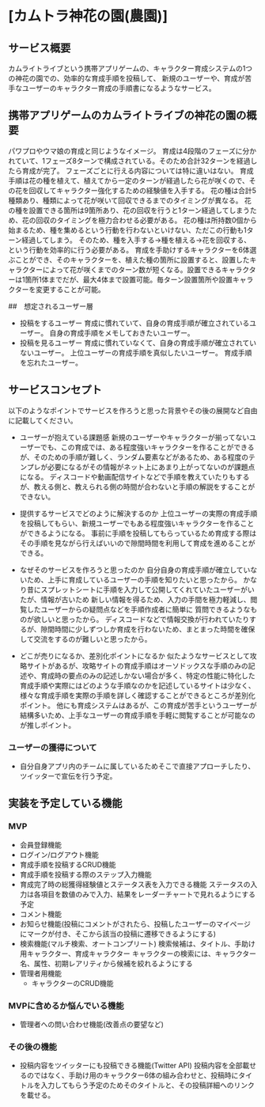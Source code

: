 # [カムトラ神花の園(農園)]

## サービス概要
カムライトライブという携帯アプリゲームの、キャラクター育成システムの1つの神花の園での、効率的な育成手順を投稿して、
新規のユーザーや、育成が苦手なユーザーのキャラクター育成の手順書になるようなサービス。

## 携帯アプリゲームのカムライトライブの神花の園の概要
パワプロやウマ娘の育成と同じようなイメージ。
育成は4段階のフェーズに分かれていて、1フェーズ8ターンで構成されている。そのため合計32ターンを経過したら育成が完了。
フェーズごとに行える内容については特に違いはない。
育成手順は花の種を植えて、植えてから一定のターンが経過したら花が咲くので、その花を回収してキャラクター強化するための経験値を入手する。
花の種は合計5種類あり、種類によって花が咲いて回収できるまでのタイミングが異なる。
花の種を設置できる箇所は9箇所あり、花の回収を行うと1ターン経過してしまうため、花の回収のタイミングを極力合わせる必要がある。
花の種は所持数0個から始まるため、種を集めるという行動を行わないといけない、ただこの行動も1ターン経過してしまう。
そのため、種を入手する→種を植える→花を回収する、という行動を効率的に行う必要がある。
育成を手助けするキャラクターを6体選ぶことができ、そのキャラクターを、植えた種の箇所に設置すると、設置したキャラクターによって花が咲くまでのターン数が短くなる。設置できるキャラクターは1箇所1体までだが、最大4体まで設置可能。毎ターン設置箇所や設置キャラクターを変更することが可能。

##　想定されるユーザー層
* 投稿をするユーザー
育成に慣れていて、自身の育成手順が確立されているユーザー。
自身の育成手順をメモしておきたいユーザー。
* 投稿を見るユーザー
育成に慣れていなくて、自身の育成手順が確立されていないユーザー。
上位ユーザーの育成手順を真似したいユーザー。
育成手順を忘れたユーザー。

## サービスコンセプト
以下のようなポイントでサービスを作ろうと思った背景やその後の展開など自由に記載してください。
* ユーザーが抱えている課題感
新規のユーザーやキャラクターが揃ってないユーザーでも、この育成では、ある程度強いキャラクターを作ることができるが、そのための手順が難しく、ランダム要素などがあるため、ある程度のテンプレが必要になるがその情報がネット上にあまり上がってないのが課題点になる。
ディスコードや動画配信サイトなどで手順を教えていたりもするが、教える側と、教えられる側の時間が合わないと手順の解説をすることができない。

* 提供するサービスでどのように解決するのか
上位ユーザーの実際の育成手順を投稿してもらい、新規ユーザーでもある程度強いキャラクターを作ることができるようになる。
事前に手順を投稿してもらっているため育成する際はその手順を見ながら行えばいいので隙間時間を利用して育成を進めることができる。

* なぜそのサービスを作ろうと思ったのか
自分自身の育成手順が確立していないため、上手に育成しているユーザーの手順を知りたいと思ったから。
かなり昔にスプレットシートに手順を入力して公開してくれていたユーザーがいたが、情報が古いため
新しい情報を得るため、入力の手間を極力軽減し、閲覧したユーザーからの疑問点などを手順作成者に簡単に
質問できるようなものが欲しいと思ったから。
ディスコードなどで情報交換が行われていたりするが、隙間時間に少しずつしか育成を行わないため、まとまった時間を確保して交流をするのが難しいと思ったから。

* どこが売りになるか、差別化ポイントになるか
似たようなサービスとして攻略サイトがあるが、攻略サイトの育成手順はオーソドックスな手順のみの記述や、育成時の要点のみの記述しかない場合が多く、特定の性能に特化した育成手順や実際にはどのような手順なのかを記述しているサイトは少なく、様々な育成手順を実際の手順を詳しく確認することができるところが差別化ポイント。
他にも育成システムはあるが、この育成が苦手というユーザーが結構多いため、上手なユーザーの育成手順を手軽に閲覧することが可能なのが推しポイント。

### ユーザーの獲得について
* 自分自身アプリ内のチームに属しているためそこで直接アプローチしたり、ツイッターで宣伝を行う予定。

## 実装を予定している機能
### MVP
* 会員登録機能
* ログイン/ログアウト機能
* 育成手順を投稿するCRUD機能
* 育成手順を投稿する際のステップ入力機能
* 育成完了時の総獲得経験値とステータス表を入力できる機能
ステータスの入力は各項目を数値のみで入力、結果をレーダーチャートで見れるようにする予定
* コメント機能
* お知らせ機能(投稿にコメントがされたら、投稿したユーザーのマイページにマークが付き、そこから該当の投稿に遷移できるようにする)
* 検索機能(マルチ検索、オートコンプリート)
検索候補は、タイトル、手助け用キャラクター、育成キャラクター
キャラクターの検索には、キャラクター名、属性、初期レアリティから候補を絞れるようにする
* 管理者用機能
  * キャラクターのCRUD機能

### MVPに含めるか悩んでいる機能
* 管理者への問い合わせ機能(改善点の要望など)

### その後の機能
* 投稿内容をツイッターにも投稿できる機能(Twitter API)
投稿内容を全部載せるのではなく、手助け用のキャラクター6体の組み合わせと、投稿時にタイトルを入力してもらう予定のためそのタイトルと、その投稿詳細へのリンクを載せる。

